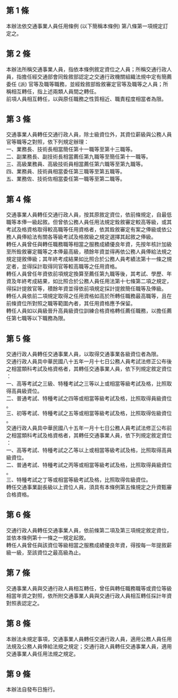 第 1 條
-------
本辦法依交通事業人員任用條例 (以下簡稱本條例) 第八條第一項規定訂  
定之。

第 2 條
-------
本辦法所稱交通事業人員，指依本條例敘定資位之人員；所稱交通行政人  
員，指擔任經交通部會同銓敘部認定之交通行政機關組織法規中定有簡薦  
委任 (派) 官等及職等職務，並經銓敘部銓敘審定官等及職等之人員；所  
稱相互轉任，指上述兩類人員間之轉任。  
前項人員相互轉任，以與原任職務之性質相近、職責程度相當者為限。

第 3 條
-------
交通事業人員轉任交通行政人員，除士級資位外，其資位薪級與公務人員  
官等職等之對照，依下列規定辦理：  
一、業務長、技術長相當簡任第十一職等至第十三職等。  
二、副業務長、副技術長相當薦任第九職等至簡任第十一職等。  
三、高級業務員、高級技術員相當薦任第六職等至第九職等。  
四、業務員、技術員相當委任第三職等至第五職等。  
五、業務佐、技術佐相當委任第一職等至第二職等。

第 4 條
-------
交通事業人員轉任交通行政人員，按其原敘定資位，依前條規定，自最低  
職等本俸一級起敘。但曾依公務人員任用法規定銓敘審定較高等級，或其  
考試及格資格取得較高職等任用資格者，依其銓敘審定有案之俸級或依公  
務人員俸給法有關各等級考試及格敘級之規定選擇其起敘之俸級。  
轉任人員曾任與轉任職務職等相當之服務成績優良年資，先按年核計加級  
至所銓敘審定職等之本俸最高級，積餘年資並得再依公務人員俸給法規之  
規定提敘俸級；其年終考成結果如比照合於公務人員考績法第十一條之規  
定者，並得採計取得同官等較高職等之任用資格。  
轉任人員曾任年資依前項規定換算至薦任第九職等後，其考試、學歷、年  
資及年終考成結果，如比照合於公務人員任用法第十七條第二項之規定，  
得採計提敘官等，積餘年資並得依前項規定採計提敘簡任職等及俸級。  
轉任人員依前二項規定取得之任用資格如高於所轉任職務最高職等，且在  
前條資位所對照之職等範圍內者，其任用資格應予保留。  
轉任人員如以員級晉升高員級資位訓練合格資格轉任薦任職務，以擔任薦  
任第七職等以下職務為限。

第 5 條
-------
交通行政人員轉任交通事業人員，以取得交通事業各級資位者為限。  
交通行政人員具中華民國八十五年一月十七日公務人員考試法修正公布後  
之相當類科考試及格資格者，其轉任交通事業人員，依下列規定敘定資位  
：  
一、高等考試之三級、特種考試之三等以上或相當等級考試及格，比照取  
    得高員級資位。  
二、普通考試、特種考試之四等或相當等級考試及格，比照取得員級資位  
    。  
三、初等考試、特種考試之五等或相當等級考試及格，比照取得佐級資位  
    。  
交通行政人員具中華民國八十五年一月十七日公務人員考試法修正公布前  
之相當類科考試及格資格者，其轉任交通事業人員，依下列規定敘定資位  
：  
一、高等考試、特種考試之乙等以上或相當等級考試及格，比照取得高員  
    級資位。  
二、普通考試、特種考試之丙等或相當等級考試及格，比照取得員級資位  
    。  
三、特種考試之丁等或相當等級考試及格，比照取得佐級資位。  
轉任交通事業副長級以上資位人員，須具有本條例第五條規定之升資甄審  
合格資格。

第 6 條
-------
交通行政人員轉任交通事業人員，依前條第二項及第三項規定敘定資位，  
並依本條例第十一條之一規定起敘。  
轉任人員曾任與該資位等級相當之服務成績優良年資，得按每一年提敘薪  
級一級，至該資位之最高級為止。

第 7 條
-------
交通事業人員與交通行政人員相互轉任，曾任與轉任職務職等或資位等級  
相當年資之對照，依所附交通事業人員與交通行政人員相互轉任採計年資  
對照表認定之。

第 8 條
-------
本辦法未規定事項，交通事業人員轉任交通行政人員，適用公務人員任用  
法規及公務人員俸給法規之規定；交通行政人員轉任交通事業人員，適用  
交通事業人員任用法規之規定。

第 9 條
-------
本辦法自發布日施行。


